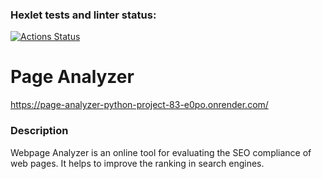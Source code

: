 ### Hexlet tests and linter status:
[![Actions Status](https://github.com/Vitaliy-Berezhnoy/python-project-83/actions/workflows/hexlet-check.yml/badge.svg)](https://github.com/Vitaliy-Berezhnoy/python-project-83/actions)

# Page Analyzer

https://page-analyzer-python-project-83-e0po.onrender.com/

### Description
Webpage Analyzer is an online tool for evaluating the SEO compliance of web pages. It helps to improve the ranking in search engines.